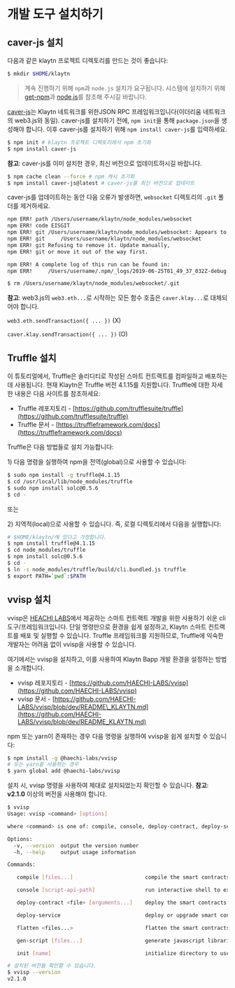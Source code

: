 # 개발 도구 설치하기

## caver-js 설치 <a id="installing-caver-js"></a>

다음과 같은 klaytn 프로젝트 디렉토리를 만드는 것이 좋습니다:

```bash
$ mkdir $HOME/klaytn
```

> 계속 진행하기 위해 `npm`과 `node.js` 설치가 요구됩니다. 시스템에 설치하기 위해 [get-npm](https://www.npmjs.com/get-npm)과 [node.js](https://nodejs.org/en/)를 참조해 주시길 바랍니다.

​[caver-js](../../bapp/sdk/caver-js/README.md)는 Klaytn 네트워크를 위한JSON RPC 프레임워크입니다\(이더리움 네트워크의 web3.js와 동일\). caver-js를 설치하기 전에, `npm init`을 통해 `package.json`을 생성해야 합니다. 이후 caver-js를 설치하기 위해 `npm install caver-js`를 입력하세요.

```bash
$ npm init # klaytn 프로젝트 디렉토리에서 npm 초기화
$ npm install caver-js
```

**참고**: caver-js를 이미 설치한 경우, 최신 버전으로 업데이트하시길 바랍니다.

```bash
$ npm cache clean --force # npm 캐시 초기화
$ npm install caver-js@latest # caver-js를 최신 버전으로 업데이트
```

caver-js를 업데이트하는 동안 다음 오류가 발생하면, `websocket` 디렉토리의 `.git` 폴더를 제거하세요.

```bash
npm ERR! path /Users/username/klaytn/node_modules/websocket
npm ERR! code EISGIT
npm ERR! git /Users/username/klaytn/node_modules/websocket: Appears to be a git repo or submodule.
npm ERR! git     /Users/username/klaytn/node_modules/websocket
npm ERR! git Refusing to remove it. Update manually,
npm ERR! git or move it out of the way first.

npm ERR! A complete log of this run can be found in:
npm ERR!     /Users/username/.npm/_logs/2019-06-25T01_49_37_032Z-debug.log​

$ rm /Users/username/klaytn/node_modules/websocket/.git
```

**참고**: web3.js의 `web3.eth...`로 시작하는 모든 함수 호출은 `caver.klay...`로 대체되어야 합니다.

`web3.eth.sendTransaction({ ... })` \(X\)

`caver.klay.sendTransaction({ ... })` \(O\)

## Truffle 설치 <a id="installing-truffle"></a>

이 튜토리얼에서, Truffle은 솔리디티로 작성된 스마트 컨트랙트를 컴파일하고 배포하는 데 사용됩니다. 현재 Klaytn은 Truffle 버전 4.1.15를 지원합니다. Truffle에 대한 자세한 내용은 다음 사이트를 참조하세요:

* Truffle 레포지토리 - [https://github.com/trufflesuite/truffle](https://github.com/trufflesuite/truffle)​
* Truffle 문서 - [https://truffleframework.com/docs](https://truffleframework.com/docs)

Truffle은 다음 방법들로 설치 가능합니다:

1\) 다음 명령을 실행하여 npm을 전역(global)으로 사용할 수 있습니다:

```bash
$ sudo npm install -g truffle@4.1.15
$ cd /usr/local/lib/node_modules/truffle
$ sudo npm install solc@0.5.6
$ cd -
```

또는

2\) 지역적(local)으로 사용할 수 있습니다. 즉, 로컬 디렉토리에서 다음을 실행합니다:

```bash
# $HOME/klaytn/에 있다고 가정합니다.
$ npm install truffle@4.1.15
$ cd node_modules/truffle
$ npm install solc@0.5.6
$ cd -
$ ln -s node_modules/truffle/build/cli.bundled.js truffle
$ export PATH=`pwd`:$PATH
```

## vvisp 설치 <a id="installing-vvisp"></a>

vvisp은 [HEACHI LABS](https://henesis.io/)에서 제공하는 스마트 컨트랙트 개발을 위한 사용하기 쉬운 cli 도구/프레임워크입니다. 단일 명령만으로 환경을 쉽게 설정하고, Klaytn 스마트 컨트랙트를 배포 및 실행할 수 있습니다. Truffle 프레임워크를 지원하므로, Truffle에 익숙한 개발자는 어려움 없이 vvisp을 사용할 수 있습니다.

여기에서는 vvisp을 설치하고, 이를 사용하여 Klaytn Bapp 개발 환경을 설정하는 방법을 소개합니다.

* vvisp 레포지토리 - [https://github.com/HAECHI-LABS/vvisp](https://github.com/HAECHI-LABS/vvisp)
* vvisp 문서 - [https://github.com/HAECHI-LABS/vvisp/blob/dev/README\_KLAYTN.md](https://github.com/HAECHI-LABS/vvisp/blob/dev/README_KLAYTN.md)

npm 또는 yarn이 존재하는 경우 다음 명령을 실행하여 vvisp을 쉽게 설치할 수 있습니다:

```bash
$ npm install -g @haechi-labs/vvisp
# 또는 yarn을 사용하는 경우
$ yarn global add @haechi-labs/vvisp
```

설치 시, vvisp 명령을 사용하여 제대로 설치되었는지 확인할 수 있습니다. **참고**: **v2.1.0** 이상의 버전을 사용해야 합니다.

```bash
$ vvisp
Usage: vvisp <command> [options]

where <command> is one of: compile, console, deploy-contract, deploy-service, flatten, gen-script, init

Options:
  -v, --version  output the version number
  -h, --help     output usage information

Commands:

   compile [files...]                       compile the smart contracts

   console [script-api-path]                run interactive shell to execute contract scripts

   deploy-contract <file> [arguments...]    deploy the smart contracts

   deploy-service                           deploy or upgrade smart contract service using the deployment configure file

   flatten <files...>                       flatten the smart contracts

   gen-script [files...]                    generate javascript libraries communicating the smart contracts

   init [name]                              initialize directory to use vvisp

# 설치된 버전을 확인할 수 있습니다.
$ vvisp --version
v2.1.0
```



